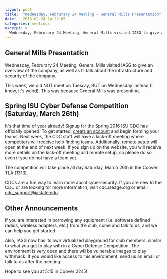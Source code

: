 ```yaml
---
layout: post
title:  "Wednesday, Februrary 24 Meeting - General Mills Presentation"
date:   2016-02-24 14:22:05
categories: meetings
excerpt: >
  Wednesday, Februrary 24 Meeting, General Mills visited IASG to give an overview of the company, as well as to talk about the infrastructure and security of the company.
---
```

General Mills Presentation
-------------------
Wednesday, Februrary 24 Meeting, General Mills visited IASG to give an overview of the company, as well as to talk about the infrastructure and security of the company.

This week, we did NOT meet on Tuesday, BUT on Wednesday instead (I know, it's weird). This was because General Mills was presenting.


Spring ISU Cyber Defense Competition (Saturday, March 26th)
-------------------


It's that time of year already! Signup for the Spring 2016 ISU CDC has officially opened. To get started, [create an account](signup.iseage.org) and begin forming your teams. Next week, the CDC staff will have a kick-off meeting where competitors will receive help finding teams. Additionally, remote setup will open at the end of next week. If you sign up on the website, you will receive more details on the kick-off meeting and remote setup, so please do so even if you do not have a team yet.

The competition will take place all day Saturday, March 26th in the Coover TLA (1313).

CDCs are a fun way to learn more about cybersecurity. If you are new to the CDC or are looking for more information, visit cdc.iseage.org or email cdc_support@iastate.edu.

Other Announcements
-------------------
If you are interested in borrowing any equipment (i.e. software defined radios, wireless adapters, etc.) from the club, come and talk to us, and we can help you get started.

Also, IASG now has its own virtualized playground for club members, similar to what you get to play with in a Cyber Defense Competition. The environment is very open and there will be vulnerable images to play with/hack. If you would like access to this environment, send us an email or talk to us after the meeting.

Hope to see you at 5:15 in Coover 2245!
